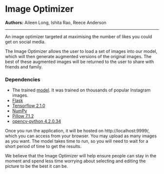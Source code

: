 # Image Optimizer

**Authors:** Aileen Long, Ishita Rao, Reece Anderson

---

An image optimizer targeted at maximising the number of likes you could get on social media.

The Image Optimizer allows the user to load a set of images into our model, which will then generate augmented versions of the original images. The best of these augmented images will be returned to the user to share with friends and family.

### Dependencies
* The trained [model](https://drive.google.com/file/d/1-2wrpw22OGTGf5q3TIDZ_gN_n8GQTBDY/view?usp=sharing). It was trained on thousands of popular Instagram images.
* [Flask](https://pypi.org/project/Flask/)
* [Tensorflow 2.1.0](https://pypi.org/project/tensorflow/)
* [NumPy](https://pypi.org/project/numpy/)
* [Pillow 7.1.2](https://pypi.org/project/Pillow/)
* [opencv-python 4.2.0.34](https://pypi.org/project/opencv-python/)

Once you run the application, it will be hosted on http://localhost:9999/, which you can access from your browser. You may upload as many images as you want. The model takes time to run, so you will need to wait for a short period of time to get the results. 

We believe that the Image Optimizer will help ensure people can stay in the moment and spend less time worrying about selecting and editing the picture to be the best it can be. 

